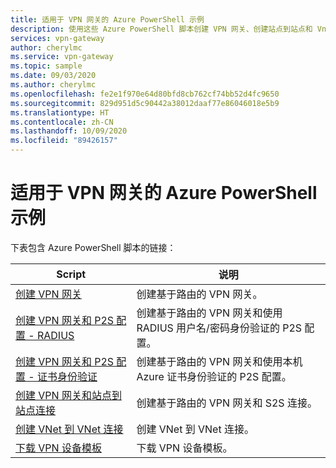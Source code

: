 ```yaml
---
title: 适用于 VPN 网关的 Azure PowerShell 示例
description: 使用这些 Azure PowerShell 脚本创建 VPN 网关、创建站点到站点和 Vnet 到 Vnet 连接，以及下载 VPN 设备模板。
services: vpn-gateway
author: cherylmc
ms.service: vpn-gateway
ms.topic: sample
ms.date: 09/03/2020
ms.author: cherylmc
ms.openlocfilehash: fe2e1f970e64d80bfd8cb762cf74bb52d4fc9650
ms.sourcegitcommit: 829d951d5c90442a38012daaf77e86046018e5b9
ms.translationtype: HT
ms.contentlocale: zh-CN
ms.lasthandoff: 10/09/2020
ms.locfileid: "89426157"
---
```

# <a name="azure-powershell-samples-for-vpn-gateway"></a>适用于 VPN 网关的 Azure PowerShell 示例

下表包含 Azure PowerShell 脚本的链接：

| Script | 说明 |
|----|----|
| [创建 VPN 网关](./scripts/vpn-gateway-sample-create-vpn-gateway-powershell.md) | 创建基于路由的 VPN 网关。 |
| [创建 VPN 网关和 P2S 配置 - RADIUS](./scripts/vpn-gateway-sample-point-to-site-radius-authentication-powershell.md) | 创建基于路由的 VPN 网关和使用 RADIUS 用户名/密码身份验证的 P2S 配置。 |
| [创建 VPN 网关和 P2S 配置 - 证书身份验证](./scripts/vpn-gateway-sample-point-to-site-certificate-authentication-powershell.md) | 创建基于路由的 VPN 网关和使用本机 Azure 证书身份验证的 P2S 配置。 |
| [创建 VPN 网关和站点到站点连接](./scripts/vpn-gateway-sample-site-to-site-powershell.md) | 创建基于路由的 VPN 网关和 S2S 连接。 |
| [创建 VNet 到 VNet 连接](./scripts/vpn-gateway-sample-vnet-vnet-powershell.md) | 创建 VNet 到 VNet 连接。 |
| [下载 VPN 设备模板](./scripts/vpn-gateway-sample-site-to-site-download-devicescript-powershell.md) | 下载 VPN 设备模板。 |
